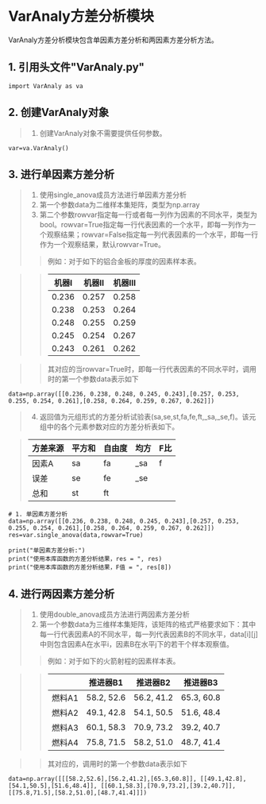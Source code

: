 # VarAnaly方差分析模块
   
   VarAnaly方差分析模块包含单因素方差分析和两因素方差分析方法。
   
   ## 1. 引用头文件"VarAnaly.py"
    import VarAnaly as va
   
   ## 2. 创建VarAnaly对象
   > 1. 创建VarAnaly对象不需要提供任何参数。
   
    var=va.VarAnaly()

   ## 3. 进行单因素方差分析
   > 1. 使用single_anova成员方法进行单因素方差分析
   > 2. 第一个参数data为二维样本集矩阵，类型为np.array
   > 3. 第二个参数rowvar指定每一行或者每一列作为因素的不同水平，类型为bool。rowvar=True指定每一行代表因素的一个水平，即每一列作为一个观察结果；rowvar=False指定每一列代表因素的一个水平，即每一行作为一个观察结果，默认rowvar=True。
   >> 例如：对于如下的铝合金板的厚度的因素样本表。
   
   >> | 机器I | 机器II | 机器III |
   >> | ----- | ----- | ----- |
   >> | 0.236 | 0.257 | 0.258 |
   >> | 0.238 | 0.253 | 0.264 |
   >> | 0.248 | 0.255 | 0.259 |
   >> | 0.245 | 0.254 | 0.267 |
   >> | 0.243 | 0.261 | 0.262 |
   
   >> 其对应的当rowvar=True时，即每一行代表因素的不同水平时，调用时的第一个参数data表示如下
   
    data=np.array([[0.236, 0.238, 0.248, 0.245, 0.243],[0.257, 0.253, 0.255, 0.254, 0.261],[0.258, 0.264, 0.259, 0.267, 0.262]])
    
   > 4. 返回值为元组形式的方差分析试验表(sa,se,st,fa,fe,ft,\_sa,\_se,f)。该元组中的各个元素参数对应的方差分析表如下。
   
   > | 方差来源 | 平方和 | 自由度 | 均方 | F比 |
   > | ------ | ------ | ------ | ------ | ------ |
   > | 因素A | sa | fa | \_sa | f |
   > | 误差 | se | fe | \_se |  |
   > | 总和 | st | ft |  |  | 
   
    # 1. 单因素方差分析
    data=np.array([[0.236, 0.238, 0.248, 0.245, 0.243],[0.257, 0.253, 0.255, 0.254, 0.261],[0.258, 0.264, 0.259, 0.267, 0.262]])
    res=var.single_anova(data,rowvar=True)
    
    print("单因素方差分析:")
    print("使用本库函数的方差分析结果，res = ", res)
    print("使用本库函数的方差分析结果，F值 = ", res[8])
    
   ## 4. 进行两因素方差分析
   > 1. 使用double_anova成员方法进行两因素方差分析
   > 2. 第一个参数data为三维样本集矩阵，该矩阵的格式严格要求如下：其中每一行代表因素A的不同水平，每一列代表因素B的不同水平，data[i][j]中则包含因素A在水平i，因素B在水平j下的若干个样本观察值。
   >> 例如：对于如下的火箭射程的因素样本表。
   
   >> |       | 推进器B1 | 推进器B2 | 推进器B3 |
   >> | ------ | ---------- | ---------- | ---------- |
   >> | 燃料A1 | 58.2, 52.6 | 56.2, 41.2 | 65.3, 60.8 |
   >> | 燃料A2 | 49.1, 42.8 | 54.1, 50.5 | 51.6, 48.4 |
   >> | 燃料A3 | 60.1, 58.3 | 70.9, 73.2 | 39.2, 40.7 |
   >> | 燃料A4 | 75.8, 71.5 | 58.2, 51.0 | 48.7, 41.4 |
   
   >> 其对应的，调用时的第一个参数data表示如下
   
    data=np.array([[[58.2,52.6],[56.2,41.2],[65.3,60.8]], [[49.1,42.8],[54.1,50.5],[51.6,48.4]], [[60.1,58.3],[70.9,73.2],[39.2,40.7]], [[75.8,71.5],[58.2,51.0],[48.7,41.4]]])
